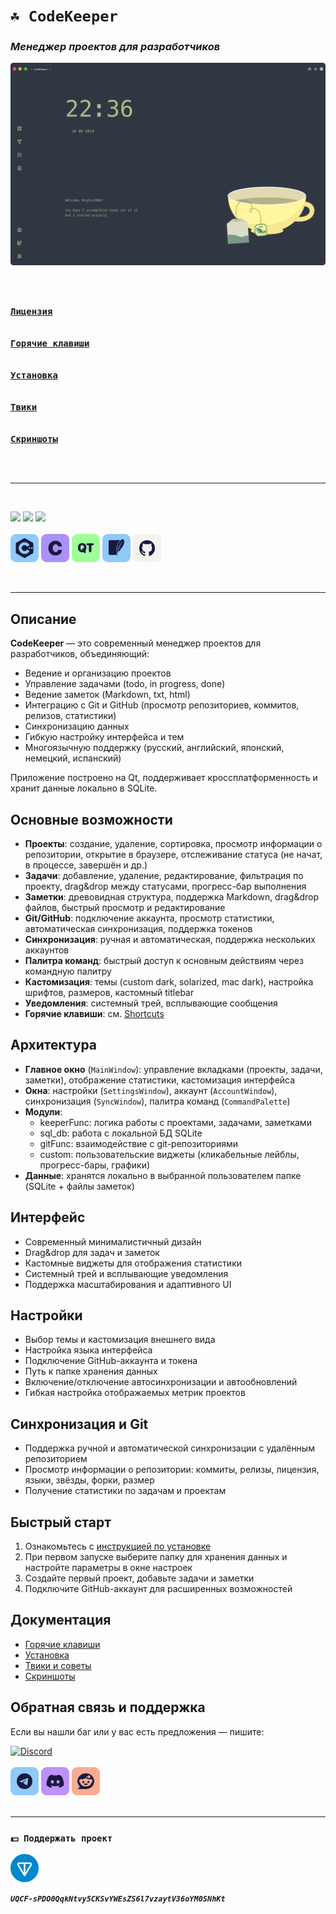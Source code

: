 # **`☘️ CodeKeeper`**
### *Менеджер проектов для разработчиков*
![](imgs/1.png)

<br>

<a href="LICENSE.md"><kbd> <br>**Лицензия**<br><br> </kbd></a>
<a href="doc/Shortcuts.md"><kbd> <br>**Горячие клавиши**<br><br> </kbd></a>
<a href="doc/Installation.md"><kbd> <br>**Установка**<br><br> </kbd></a>
<a href="doc/Tweaks.md"><kbd> <br>**Твики**<br><br> </kbd></a>
<a href="doc/Screenshots.md"><kbd> <br>**Скриншоты**<br><br> </kbd></a>

<br>

---

<br>

![](https://img.shields.io/github/forks/Nighty3098/CodeKeeper?style=for-the-badge&color=9dc3ea&logoColor=D9E0EE&labelColor=1c1c29)
![](https://img.shields.io/github/downloads/Nighty3098/CodeKeeper/total?style=for-the-badge&color=e0ea9d&logoColor=D9E0EE&labelColor=171b22)
![](https://img.shields.io/github/stars/Nighty3098/CodeKeeper?style=for-the-badge&color=eed49f&logoColor=D9E0EE&labelColor=1c1c29)
<br><br>
<img src="https://github.com/Nighty3098/DevIcons/blob/main/badges/badges_cpp.png?raw=true" height="45px" />
<img src="https://github.com/Nighty3098/DevIcons/blob/main/badges/badges_c.png?raw=true" height="45px" />
<img src="https://github.com/Nighty3098/DevIcons/blob/main/badges/badges_qt.png?raw=true" height="45px" />
<img src="https://github.com/Nighty3098/DevIcons/blob/main/badges/badges_sqlite.png?raw=true" height="45px" />
<img src="https://github.com/Nighty3098/DevIcons/blob/main/badges/badges_git.png?raw=true" height="45px" />

<br>

---

## Описание

**CodeKeeper** — это современный менеджер проектов для разработчиков, объединяющий:
- Ведение и организацию проектов
- Управление задачами (todo, in progress, done)
- Ведение заметок (Markdown, txt, html)
- Интеграцию с Git и GitHub (просмотр репозиториев, коммитов, релизов, статистики)
- Синхронизацию данных
- Гибкую настройку интерфейса и тем
- Многоязычную поддержку (русский, английский, японский, немецкий, испанский)

Приложение построено на Qt, поддерживает кроссплатформенность и хранит данные локально в SQLite.

## Основные возможности

- **Проекты**: создание, удаление, сортировка, просмотр информации о репозитории, открытие в браузере, отслеживание статуса (не начат, в процессе, завершён и др.)
- **Задачи**: добавление, удаление, редактирование, фильтрация по проекту, drag&drop между статусами, прогресс-бар выполнения
- **Заметки**: древовидная структура, поддержка Markdown, drag&drop файлов, быстрый просмотр и редактирование
- **Git/GitHub**: подключение аккаунта, просмотр статистики, автоматическая синхронизация, поддержка токенов
- **Синхронизация**: ручная и автоматическая, поддержка нескольких аккаунтов
- **Палитра команд**: быстрый доступ к основным действиям через командную палитру
- **Кастомизация**: темы (custom dark, solarized, mac dark), настройка шрифтов, размеров, кастомный titlebar
- **Уведомления**: системный трей, всплывающие сообщения
- **Горячие клавиши**: см. [Shortcuts](doc/Shortcuts.md)

## Архитектура

- **Главное окно** (`MainWindow`): управление вкладками (проекты, задачи, заметки), отображение статистики, кастомизация интерфейса
- **Окна**: настройки (`SettingsWindow`), аккаунт (`AccountWindow`), синхронизация (`SyncWindow`), палитра команд (`CommandPalette`)
- **Модули**:
  - keeperFunc: логика работы с проектами, задачами, заметками
  - sql_db: работа с локальной БД SQLite
  - gitFunc: взаимодействие с git-репозиториями
  - custom: пользовательские виджеты (кликабельные лейблы, прогресс-бары, графики)
- **Данные**: хранятся локально в выбранной пользователем папке (SQLite + файлы заметок)

## Интерфейс

- Современный минималистичный дизайн
- Drag&drop для задач и заметок
- Кастомные виджеты для отображения статистики
- Системный трей и всплывающие уведомления
- Поддержка масштабирования и адаптивного UI

## Настройки

- Выбор темы и кастомизация внешнего вида
- Настройка языка интерфейса
- Подключение GitHub-аккаунта и токена
- Путь к папке хранения данных
- Включение/отключение автосинхронизации и автообновлений
- Гибкая настройка отображаемых метрик проектов

## Синхронизация и Git

- Поддержка ручной и автоматической синхронизации с удалённым репозиторием
- Просмотр информации о репозитории: коммиты, релизы, лицензия, языки, звёзды, форки, размер
- Получение статистики по задачам и проектам

## Быстрый старт

1. Ознакомьтесь с [инструкцией по установке](doc/Installation.md)
2. При первом запуске выберите папку для хранения данных и настройте параметры в окне настроек
3. Создайте первый проект, добавьте задачи и заметки
4. Подключите GitHub-аккаунт для расширенных возможностей

## Документация

- [Горячие клавиши](doc/Shortcuts.md)
- [Установка](doc/Installation.md)
- [Твики и советы](doc/Tweaks.md)
- [Скриншоты](doc/Screenshots.md)

## Обратная связь и поддержка

Если вы нашли баг или у вас есть предложения — пишите:

[![Discord](https://img.shields.io/discord/1238858182403559505.svg?label=Discord&logo=Discord&style=for-the-badge&color=f5a7a0&logoColor=FFFFFF&labelColor=1c1c29)](https://discord.gg/6xEc5WFK)
<br><br>
<a href="https://t.me/Night3098" target="blank"><img src="https://github.com/Nighty3098/DevIcons/blob/main/badges/badges_telegram.png?raw=true" width="45px"/></a>
<a href="https://discord.gg/#9707" target="blank"><img src="https://github.com/Nighty3098/DevIcons/blob/main/badges/badges_discord.png?raw=true" width="45px"/></a>
<a href="https://www.reddit.com/user/DEVELOPER0x31/" target="blank"><img src="https://github.com/Nighty3098/DevIcons/blob/main/badges/badges_reddit.png?raw=true" width="45px"/></a>
<br><br>

---

### **`💵 Поддержать проект`**
<img src="imgs/toncoin.png" width="45px"/>
<br>

***`UQCF-sPDO0QqkNtvy5CKSvYWEsZS6l7vzaytV36oYM0SNhKt`***
